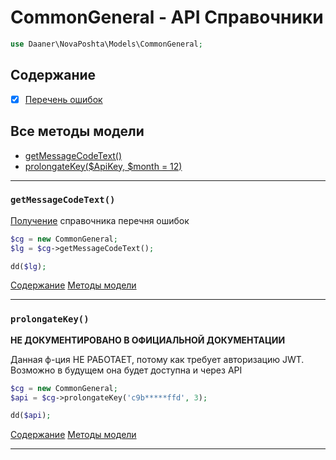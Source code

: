 # CommonGeneral - API Справочники

```php
use Daaner\NovaPoshta\Models\CommonGeneral;
```

## Содержание
- [x] [Перечень ошибок](CommonGeneral.md#getMessageCodeText)



## Все методы модели
- [getMessageCodeText()](#getMessageCodeText)
- [prolongateKey($ApiKey, $month = 12)](#prolongateKey)


---

### `getMessageCodeText()`
[Получение](https://devcenter.novaposhta.ua/docs/services/55702570a0fe4f0cf4fc53ed/operations/58f0730deea270153c8be3cd) справочника перечня ошибок
```php
$cg = new CommonGeneral;
$lg = $cg->getMessageCodeText();

dd($lg);
```
[Содержание](#Содержание) [Методы модели](#Все-методы-модели)
***


### `prolongateKey()`
__НЕ ДОКУМЕНТИРОВАНО В ОФИЦИАЛЬНОЙ ДОКУМЕНТАЦИИ__

Данная ф-ция НЕ РАБОТАЕТ, потому как требует авторизацию JWT.
Возможно в будущем она будет доступна и через API

```php
$cg = new CommonGeneral;
$api = $cg->prolongateKey('c9b*****ffd', 3);

dd($api);
```
[Содержание](#Содержание) [Методы модели](#Все-методы-модели)
***
